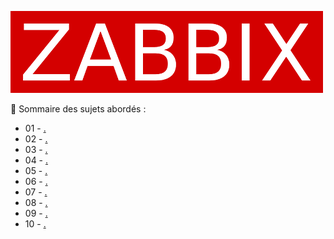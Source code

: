 ![zabbix-logo](./images/zabbix-logo.png)

👋 Sommaire des sujets abordés :

- 01 - [.]()
- 02 - [.]()
- 03 - [.]()
- 04 - [.]()
- 05 - [.]()
- 06 - [.]()
- 07 - [.]()
- 08 - [.]()
- 09 - [.]()
- 10 - [.]()
